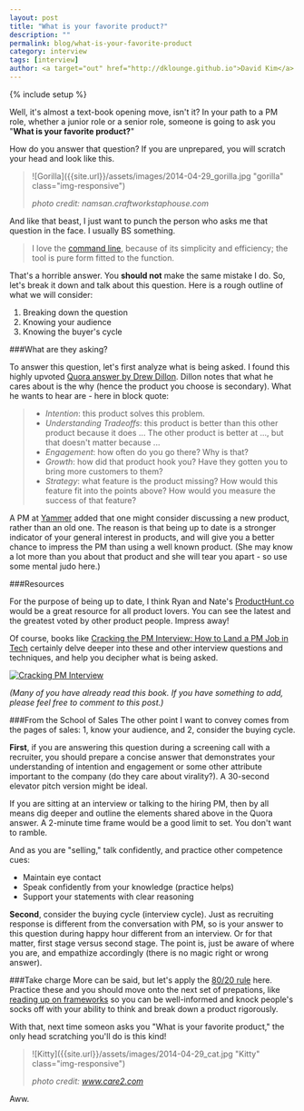 ```yaml
---
layout: post
title: "What is your favorite product?"
description: ""
permalink: blog/what-is-your-favorite-product
category: interview
tags: [interview]
author: <a target="out" href="http://dklounge.github.io">David Kim</a>
---
```

{% include setup %}

Well, it\'s almost a text-book opening move, isn\'t it? In your path to a PM role, whether a junior role or a senior role, someone is going to ask you "__What is your favorite product?__"

How do you answer that question? If you are unprepared, you will scratch your head and look like this.

> ![Gorilla]({{site.url}}/assets/images/2014-04-29_gorilla.jpg "gorilla" class="img-responsive")
>
> _photo credit: namsan.craftworkstaphouse.com_

And like that beast, I just want to punch the person who asks me that question in the face. I usually BS something.

> I love the [command line](http://en.wikipedia.org/wiki/Command-line_interface), because of its simplicity and efficiency; the tool is pure form fitted to the function.
>

That\'s a horrible answer. You __should not__ make the same mistake I do. So, let\'s break it down and talk about this question. Here is a rough outline of what we will consider:

1. Breaking down the question
2. Knowing your audience
3. Knowing the buyer\'s cycle

###What are they asking?

To answer this question, let\'s first analyze what is being asked. I found this highly upvoted <a target="out" href="http://www.quora.com/Product-Management/What-are-some-good-answers-to-the-Product-Management-interview-question-What-is-your-favorite-online-product-and-why-How-would-you-improve-it">Quora answer by Drew Dillon</a>. Dillon notes that what he cares about is the why (hence the product you choose is secondary). What he wants to hear are - here in block quote:

> * _Intention_: this product solves this problem.
> * _Understanding Tradeoffs_: this product is better than this other product because it does ... The other product is better at ..., but that doesn't matter because ...
> * _Engagement_: how often do you go there? Why is that?
> * _Growth_: how did that product hook you? Have they gotten you to bring more customers to them?
> * _Strategy_: what feature is the product missing? How would this feature fit into the points above? How would you measure the success of that feature?
>

A PM at [Yammer](http://yammer.com) added that one might consider discussing a new product, rather than an old one. The reason is that being up to date is a stronger indicator of your general interest in products, and will give you a better chance to impress the PM than using a well known product. (She may know a lot more than you about that product and she will tear you apart - so use some mental judo here.)

###Resources

For the purpose of being up to date, I think Ryan and Nate\'s <a target="out" href="http://www.producthunt.co">ProductHunt.co</a> would be a great resource for all product lovers. You can see the latest and the greatest voted by other product people. Impress away!

Of course, books like <a target="out" href="http://www.amazon.com/gp/product/B00ISYMUR6/ref=as_li_ss_tl?ie=UTF8&camp=1789&creative=390957&creativeASIN=B00ISYMUR6&linkCode=as2&tag=pmft-20">Cracking the PM Interview: How to Land a PM Job in Tech</a> certainly delve deeper into these and other interview questions and techniques, and help you decipher what is being asked.

[![Cracking PM Interview]({{site.url}}/assets/images/books/2014-04-28_PMCrack.jpg "Cracking PM Interview")](http://www.amazon.com/gp/product/B00ISYMUR6/ref=as_li_ss_tl?ie=UTF8&camp=1789&creative=390957&creativeASIN=B00ISYMUR6&linkCode=as2&tag=pmft-20)

_(Many of you have already read this book. If you have something to add, please feel free to comment to this post.)_

###From the School of Sales
The other point I want to convey comes from the pages of sales: 1, know your audience, and 2, consider the buying cycle.

__First__, if you are answering this question during a screening call with a recruiter, you should prepare a concise answer that demonstrates your understanding of intention and engagement or some other attribute important to the company (do they care about virality?). A 30-second elevator pitch version might be ideal.

If you are sitting at an interview or talking to the hiring PM, then by all means dig deeper and outline the elements shared above in the Quora answer. A 2-minute time frame would be a good limit to set. You don\'t want to ramble.

And as you are "selling," talk confidently, and practice other competence cues:

* Maintain eye contact
* Speak confidently from your knowledge (practice helps)
* Support your statements with clear reasoning

__Second__, consider the buying cycle (interview cycle). Just as recruiting response is different from the conversation with PM, so is your answer to this question during happy hour different from an interview. Or for that matter, first stage versus second stage. The point is, just be aware of where you are, and empathize accordingly (there is no magic right or wrong answer).

###Take charge
More can be said, but let\'s apply the [80/20 rule](http://en.wikipedia.org/wiki/Pareto_principle) here. Practice these and you should move onto the next set of prepations, like [reading up on frameworks]({{BASE_PATH}}/newsletter/pmfasttrack-2014_04-29_frameworks) so you can be well-informed and knock people\'s socks off with your ability to think and break down a product rigorously.

With that, next time someon asks you "What is your favorite product," the only head scratching you\'ll do is this kind!

> ![Kitty]({{site.url}}/assets/images/2014-04-29_cat.jpg "Kitty" class="img-responsive")
>
> _photo credit: www.care2.com_

Aww.
